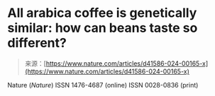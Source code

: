 <!--yml
category: 未分类
date: 2024-05-27 15:05:45
-->

# All arabica coffee is genetically similar: how can beans taste so different?

> 来源：[https://www.nature.com/articles/d41586-024-00165-x](https://www.nature.com/articles/d41586-024-00165-x)

Nature (*Nature*) ISSN 1476-4687 (online) ISSN 0028-0836 (print)